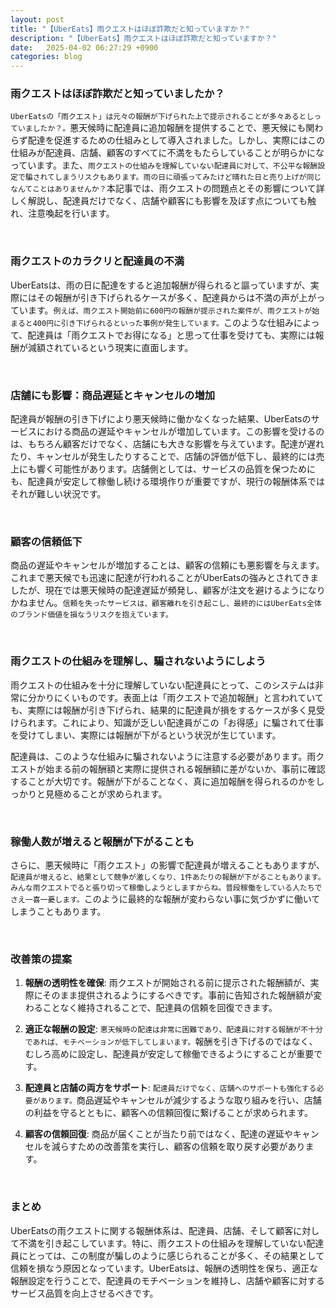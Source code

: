 ```yaml
---
layout: post
title: "【UberEats】雨クエストはほぼ詐欺だと知っていますか？"
description: "【UberEats】雨クエストはほぼ詐欺だと知っていますか？"
date:   2025-04-02 06:27:29 +0900
categories: blog
---
```


### 雨クエストはほぼ詐欺だと知っていましたか？

`UberEatsの「雨クエスト」は元々の報酬が下げられた上で提示されることが多々あるとしっていましたか？。`悪天候時に配達員に追加報酬を提供することで、悪天候にも関わらず配達を促進するための仕組みとして導入されました。しかし、実際にはこの仕組みが配達員、店舗、顧客のすべてに不満をもたらしていることが明らかになっています。また、`雨クエストの仕組みを理解していない配達員に対して、不公平な報酬設定で騙されてしまうリスクもあります。雨の日に頑張ってみたけど晴れた日と売り上げが同じなんてことはありませんか？`本記事では、雨クエストの問題点とその影響について詳しく解説し、配達員だけでなく、店舗や顧客にも影響を及ぼす点についても触れ、注意喚起を行います。

<br>

### 雨クエストのカラクリと配達員の不満

UberEatsは、雨の日に配達をすると追加報酬が得られると謳っていますが、実際にはその報酬が引き下げられるケースが多く、配達員からは不満の声が上がっています。`例えば、雨クエスト開始前に600円の報酬が提示された案件が、雨クエストが始まると400円に引き下げられるといった事例が発生しています。`このような仕組みによって、配達員は「雨クエストでお得になる」と思って仕事を受けても、実際には報酬が減額されているという現実に直面します。

<br>

### 店舗にも影響：商品遅延とキャンセルの増加

配達員が報酬の引き下げにより悪天候時に働かなくなった結果、UberEatsのサービスにおける商品の遅延やキャンセルが増加しています。この影響を受けるのは、もちろん顧客だけでなく、店舗にも大きな影響を与えています。配達が遅れたり、キャンセルが発生したりすることで、店舗の評価が低下し、最終的には売上にも響く可能性があります。店舗側としては、サービスの品質を保つためにも、配達員が安定して稼働し続ける環境作りが重要ですが、現行の報酬体系ではそれが難しい状況です。

<br>

### 顧客の信頼低下

商品の遅延やキャンセルが増加することは、顧客の信頼にも悪影響を与えます。これまで悪天候でも迅速に配達が行われることがUberEatsの強みとされてきましたが、現在では悪天候時の配達遅延が頻発し、顧客が注文を避けるようになりかねません。`信頼を失ったサービスは、顧客離れを引き起こし、最終的にはUberEats全体のブランド価値を損なうリスクを抱えています。`

<br>

### 雨クエストの仕組みを理解し、騙されないようにしよう

雨クエストの仕組みを十分に理解していない配達員にとって、このシステムは非常に分かりにくいものです。表面上は「雨クエストで追加報酬」と言われていても、実際には報酬が引き下げられ、結果的に配達員が損をするケースが多く見受けられます。これにより、知識が乏しい配達員がこの「お得感」に騙されて仕事を受けてしまい、実際には報酬が下がるという状況が生じています。

配達員は、このような仕組みに騙されないように注意する必要があります。雨クエストが始まる前の報酬額と実際に提供される報酬額に差がないか、事前に確認することが大切です。報酬が下がることなく、真に追加報酬を得られるのかをしっかりと見極めることが求められます。

<br>

### 稼働人数が増えると報酬が下がることも

さらに、悪天候時に「雨クエスト」の影響で配達員が増えることもありますが、`配達員が増えると、結果として競争が激しくなり、1件あたりの報酬が下がることもあります。みんな雨クエストでると張り切って稼働しようとしますからね。普段稼働をしている人たちでさえ一喜一憂します。`このように最終的な報酬が変わらない事に気づかずに働いてしまうこともあります。

<br>

### 改善策の提案

1. **報酬の透明性を確保**: 雨クエストが開始される前に提示された報酬額が、実際にそのまま提供されるようにするべきです。事前に告知された報酬額が変わることなく維持されることで、配達員の信頼を回復できます。

2. **適正な報酬の設定**: `悪天候時の配達は非常に困難であり、配達員に対する報酬が不十分であれば、モチベーションが低下してしまいます。`報酬を引き下げるのではなく、むしろ高めに設定し、配達員が安定して稼働できるようにすることが重要です。

3. **配達員と店舗の両方をサポート**: `配達員だけでなく、店舗へのサポートも強化する必要があります。`商品遅延やキャンセルが減少するような取り組みを行い、店舗の利益を守るとともに、顧客への信頼回復に繋げることが求められます。

4. **顧客の信頼回復**: 商品が届くことが当たり前ではなく、配達の遅延やキャンセルを減らすための改善策を実行し、顧客の信頼を取り戻す必要があります。

<br>

### まとめ

UberEatsの雨クエストに関する報酬体系は、配達員、店舗、そして顧客に対して不満を引き起こしています。特に、雨クエストの仕組みを理解していない配達員にとっては、この制度が騙しのように感じられることが多く、その結果として信頼を損なう原因となっています。UberEatsは、報酬の透明性を保ち、適正な報酬設定を行うことで、配達員のモチベーションを維持し、店舗や顧客に対するサービス品質を向上させるべきです。